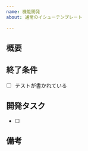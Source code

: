 ```yaml
---
name: 機能開発
about: 通常のイシューテンプレート

---
```


## 概要
<!-- 例: * tooltipを追加 -->

## 終了条件
<!-- 下記に追加 -->
- [ ] テストが書かれている

## 開発タスク
<!-- 下記に追加 -->
<!-- 例 - [ ] componentsにtooltipを追加 -->
<!-- 例 - [ ] 設定画面にtooltipを表示 -->
- [ ]

## 備考
